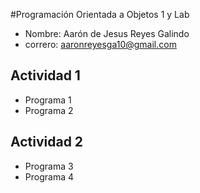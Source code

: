 #Programación Orientada a Objetos 1 y Lab

- Nombre: Aarón de Jesus Reyes Galindo
- correro: aaronreyesga10@gmail.com

## Actividad 1
- Programa 1
- Programa 2

## Actividad 2
- Programa 3
- Programa 4
